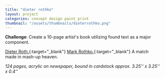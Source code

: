```yaml
---
title: "dieter rothko"
layout: project
categories: concept design paint print
thumbnail: "/assets/thumbnails/dieterrothko.png"
---
```

**Challenge**: Create a 10-page artist's book utilizing found text as a major component.

[Dieter Roth.](http://en.wikipedia.org/wiki/Dieter_Roth){:target="_blank"} [Mark Rothko.](http://en.wikipedia.org/wiki/Mark_Rothko){:target="_blank"} A match made in mash-up heaven.

_124 pages, acrylic on newspaper, bound in cardstock
approx. 3.25'' x 3.25'' x 0.4''_
